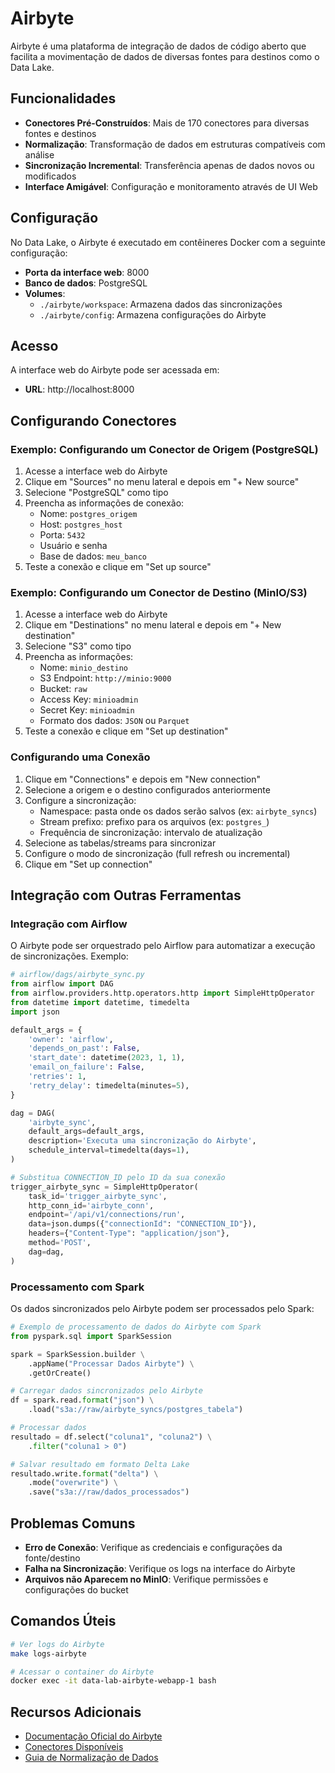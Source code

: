 # Airbyte

Airbyte é uma plataforma de integração de dados de código aberto que facilita a movimentação de dados de diversas fontes para destinos como o Data Lake.

## Funcionalidades

- **Conectores Pré-Construídos**: Mais de 170 conectores para diversas fontes e destinos
- **Normalização**: Transformação de dados em estruturas compatíveis com análise
- **Sincronização Incremental**: Transferência apenas de dados novos ou modificados
- **Interface Amigável**: Configuração e monitoramento através de UI Web

## Configuração

No Data Lake, o Airbyte é executado em contêineres Docker com a seguinte configuração:

- **Porta da interface web**: 8000
- **Banco de dados**: PostgreSQL
- **Volumes**:
  - `./airbyte/workspace`: Armazena dados das sincronizações
  - `./airbyte/config`: Armazena configurações do Airbyte

## Acesso

A interface web do Airbyte pode ser acessada em:

- **URL**: http://localhost:8000

## Configurando Conectores

### Exemplo: Configurando um Conector de Origem (PostgreSQL)

1. Acesse a interface web do Airbyte
2. Clique em "Sources" no menu lateral e depois em "+ New source"
3. Selecione "PostgreSQL" como tipo
4. Preencha as informações de conexão:
   - Nome: `postgres_origem`
   - Host: `postgres_host`
   - Porta: `5432`
   - Usuário e senha
   - Base de dados: `meu_banco`
5. Teste a conexão e clique em "Set up source"

### Exemplo: Configurando um Conector de Destino (MinIO/S3)

1. Acesse a interface web do Airbyte
2. Clique em "Destinations" no menu lateral e depois em "+ New destination"
3. Selecione "S3" como tipo
4. Preencha as informações:
   - Nome: `minio_destino`
   - S3 Endpoint: `http://minio:9000`
   - Bucket: `raw`
   - Access Key: `minioadmin`
   - Secret Key: `minioadmin`
   - Formato dos dados: `JSON` ou `Parquet`
5. Teste a conexão e clique em "Set up destination"

### Configurando uma Conexão

1. Clique em "Connections" e depois em "New connection"
2. Selecione a origem e o destino configurados anteriormente
3. Configure a sincronização:
   - Namespace: pasta onde os dados serão salvos (ex: `airbyte_syncs`)
   - Stream prefixo: prefixo para os arquivos (ex: `postgres_`)
   - Frequência de sincronização: intervalo de atualização
4. Selecione as tabelas/streams para sincronizar
5. Configure o modo de sincronização (full refresh ou incremental)
6. Clique em "Set up connection"

## Integração com Outras Ferramentas

### Integração com Airflow

O Airbyte pode ser orquestrado pelo Airflow para automatizar a execução de sincronizações. Exemplo:

```python
# airflow/dags/airbyte_sync.py
from airflow import DAG
from airflow.providers.http.operators.http import SimpleHttpOperator
from datetime import datetime, timedelta
import json

default_args = {
    'owner': 'airflow',
    'depends_on_past': False,
    'start_date': datetime(2023, 1, 1),
    'email_on_failure': False,
    'retries': 1,
    'retry_delay': timedelta(minutes=5),
}

dag = DAG(
    'airbyte_sync',
    default_args=default_args,
    description='Executa uma sincronização do Airbyte',
    schedule_interval=timedelta(days=1),
)

# Substitua CONNECTION_ID pelo ID da sua conexão
trigger_airbyte_sync = SimpleHttpOperator(
    task_id='trigger_airbyte_sync',
    http_conn_id='airbyte_conn',
    endpoint='/api/v1/connections/run',
    data=json.dumps({"connectionId": "CONNECTION_ID"}),
    headers={"Content-Type": "application/json"},
    method='POST',
    dag=dag,
)
```

### Processamento com Spark

Os dados sincronizados pelo Airbyte podem ser processados pelo Spark:

```python
# Exemplo de processamento de dados do Airbyte com Spark
from pyspark.sql import SparkSession

spark = SparkSession.builder \
    .appName("Processar Dados Airbyte") \
    .getOrCreate()

# Carregar dados sincronizados pelo Airbyte
df = spark.read.format("json") \
    .load("s3a://raw/airbyte_syncs/postgres_tabela")

# Processar dados
resultado = df.select("coluna1", "coluna2") \
    .filter("coluna1 > 0")

# Salvar resultado em formato Delta Lake
resultado.write.format("delta") \
    .mode("overwrite") \
    .save("s3a://raw/dados_processados")
```

## Problemas Comuns

- **Erro de Conexão**: Verifique as credenciais e configurações da fonte/destino
- **Falha na Sincronização**: Verifique os logs na interface do Airbyte
- **Arquivos não Aparecem no MinIO**: Verifique permissões e configurações do bucket

## Comandos Úteis

```bash
# Ver logs do Airbyte
make logs-airbyte

# Acessar o container do Airbyte
docker exec -it data-lab-airbyte-webapp-1 bash
```

## Recursos Adicionais

- [Documentação Oficial do Airbyte](https://docs.airbyte.com/)
- [Conectores Disponíveis](https://airbyte.com/connectors)
- [Guia de Normalização de Dados](https://docs.airbyte.com/understanding-airbyte/namespaces) 